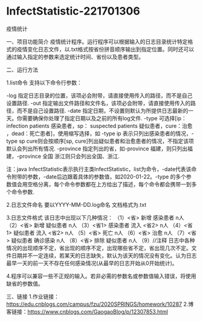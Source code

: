 # InfectStatistic-221701306
疫情统计


一、项目功能简介
    疫情统计程序。运行程序可以根据输入的日志目录统计特定格式的疫情变化日志文件，以.txt格式按省份拼音顺序输出到指定位置。同时还可以通过输入指定的参数来选定统计时间、省份以及患者类型。

二、运行方法

1.list命令 支持以下命令行参数：

-log 指定日志目录的位置，该项必会附带，请直接使用传入的路径，而不是自己设置路径.
-out 指定输出文件路径和文件名，该项必会附带，请直接使用传入的路径，而不是自己设置路径.
-date 指定日期，不设置则默认为所提供日志最新的一天。你需要确保你处理了指定日期以及之前的所有log文件.
-type 可选择[ip： infection patients 感染患者，sp： suspected patients 疑似患者，cure：治愈 ，dead：死亡患者]，使用缩写选择，如 -type ip 表示只列出感染患者的情况，-type sp cure则会按顺序[sp, cure]列出疑似患者和治愈患者的情况，不指定该项默认会列出所有情况.
-province 指定列出的省，如-province 福建，则只列出福建，-province 全国 浙江则只会列出全国、浙江.

注：java InfectStatistic表示执行主类InfectStatistic，list为命令，-date代表该命令附带的参数，-date后边跟着具体的参数值，如2020-01-22。-type 的多个参数值会用空格分离，每个命令参数都在上方给出了描述，每个命令都会携带一到多个命令参数.

2.日志文件命名 要以YYYY-MM-DD.log命名 文档格式为.txt

3.日志文件格式
该日志中出现以下几种情况：
（1）<省> 新增 感染患者 n人
（2）<省> 新增 疑似患者 n人
（3）<省1> 感染患者 流入 <省2> n人
（4）<省1> 疑似患者 流入 <省2> n人
（5）<省> 死亡 n人
（6）<省> 治愈 n人
（7）<省> 疑似患者 确诊感染 n人
（8）<省> 排除 疑似患者 n人
（9）//注释
日志中各种情况的出现顺序不定，省出现的顺序不定，出现哪些省不定，省出现几次不定。文件日期并不一定连续，若某天的日志缺失，默认为该天的情况没有变化。认为日志最早一天的前一天不存在任何感染情况(从最早的日志开始从0开始统计)。

4.程序可以兼容一些不正规的输入。若非必需的参数名或参数值输入错误，将使用缺省的参数值。

三、链接
1.作业链接：https://edu.cnblogs.com/campus/fzu/2020SPRINGS/homework/10287
2.博客链接：https://www.cnblogs.com/GaogaoBlog/p/12307853.html

